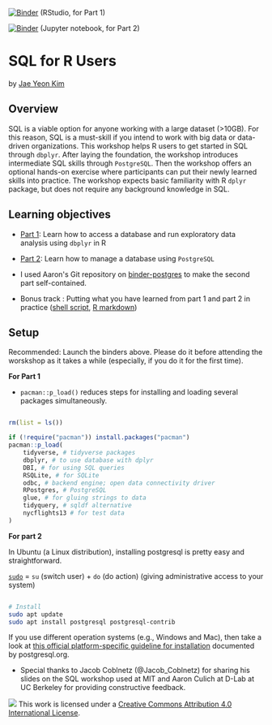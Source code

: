 
[![Binder](https://mybinder.org/badge_logo.svg)](https://mybinder.org/v2/gh/jaeyk/sql-for-r-users/master?urlpath=rstudio) (RStudio, for Part 1)

[![Binder](https://mybinder.org/badge_logo.svg)](https://mybinder.org/v2/gh/jaeyk/sql-for-r-users/master) (Jupyter notebook, for Part 2)

# SQL for R Users

by [Jae Yeon Kim](https://jaeyk.github.io/)

## Overview

SQL is a viable option for anyone working with a large dataset (>10GB). For this reason, SQL is a must-skill if you intend to work with big data or data-driven organizations. This workshop helps R users to get started in SQL through `dbplyr`. After laying the foundation, the workshop introduces intermediate SQL skills through `PostgreSQL`. Then the workshop offers an optional hands-on exercise where participants can put their newly learned skills into practice. The workshop expects basic familiarity with R `dplyr` package, but does not require any background knowledge in SQL.

## Learning objectives

- [Part 1](https://github.com/dlab-berkeley/sql-for-r-users/blob/master/code/01_intro_to_sql.Rmd): Learn how to access a database and run exploratory data analysis using `dbplyr` in R

- [Part 2](https://github.com/dlab-berkeley/sql-for-r-users/blob/master/code/02_postgresql.md): Learn how to manage a database using `PostgreSQL`

- I used Aaron's Git repository on [binder-postgres](https://github.com/aculich/binder-postgres) to make the second part self-contained. 

- Bonus track : Putting what you have learned from part 1 and part 2 in practice ([shell script](https://github.com/dlab-berkeley/sql-for-r-users/blob/master/code/03_copy_csv_to_database.sh), [R markdown](https://github.com/dlab-berkeley/sql-for-r-users/blob/master/code/04_r_databsae_query.Rmd))

## Setup

Recommended: Launch the binders above. Please do it before attending the worskshop as it takes a while (especially, if you do it for the first time).

**For Part 1**

- `pacman::p_load()` reduces steps for installing and loading several packages simultaneously.

```r

rm(list = ls())

if (!require("pacman")) install.packages("pacman")
pacman::p_load(
    tidyverse, # tidyverse packages
    dbplyr, # to use database with dplyr
    DBI, # for using SQL queries
    RSQLite, # for SQLite
    odbc, # backend engine; open data connectivity driver
    RPostgres, # PostgreSQL
    glue, # for gluing strings to data
    tidyquery, # sqldf alternative
    nycflights13 # for test data
)
```

**For part 2**

In Ubuntu (a Linux distribution), installing postgresql is pretty easy and straightforward.

[`sudo`](https://help.ubuntu.com/kubuntu/desktopguide/C/root-and-sudo.html) = `su` (switch user) + `do` (do action) (giving administrative access to your system)

```bash

# Install
sudo apt update
sudo apt install postgresql postgresql-contrib
```

If you use different operation systems (e.g., Windows and Mac), then take a look at [this official platform-specific guideline for installation](https://www.postgresql.org/docs/9.3/installation.html) documented by postgresql.org.

* Special thanks to Jacob Coblnetz (@Jacob_Coblnetz) for sharing his slides on the SQL workshop used at MIT and Aaron Culich at D-Lab at UC Berkeley for providing constructive feedback.

![](https://i.creativecommons.org/l/by/4.0/88x31.png) This work is licensed under a [Creative Commons Attribution 4.0 International License](https://creativecommons.org/licenses/by/4.0/).
